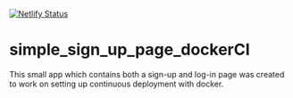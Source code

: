 
[![Netlify Status](https://api.netlify.com/api/v1/badges/a348615b-1abd-4635-b409-06130833a5f9/deploy-status)](https://app.netlify.com/sites/guileless-gnome-c160f8/deploys)

# simple_sign_up_page_dockerCI
This small app which contains both a sign-up and log-in page was created to work on setting up continuous deployment with docker.
